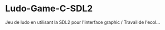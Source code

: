 # Ludo-Game-C-SDL2
Jeu de ludo en utilisant la SDL2 pour l'interface graphic / Travail de l'ecol...
